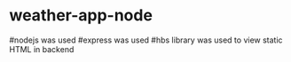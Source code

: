 # weather-app-node
#nodejs was used
#express was used
#hbs library was used to view static HTML in backend

